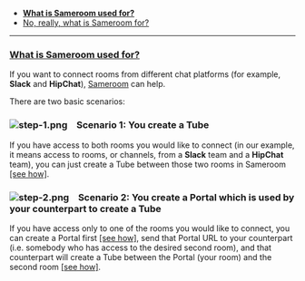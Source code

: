  - [**What is Sameroom used for?**](/getting-started/en/faq/list#what-is-sameroom-used-for)
 - [No, really, what is Sameroom for?](/getting-started/en/faq/list#what-is-sameroom-used-for)
 
---

### <a href="#what-is-sameroom-used-for" name="what-is-sameroom-used-for">**What is Sameroom used for?**</a>
 
If you want to connect rooms from different chat platforms (for example, **Slack** and **HipChat**), [Sameroom](https://sameroom.io) can help.

There are two basic scenarios:

### ![step-1.png](https://in.kato.im/b8be284b81c9467fed3170d274c28de6789dd2fae1957895cd34bc20a2676d25/step-1.png) &ensp; **Scenario 1: You create a Tube**
 
If you have access to both rooms you would like to connect (in our example, it means access to rooms, or channels, from a **Slack** team and a **HipChat** team), you can just create a Tube between those two rooms in Sameroom [[see how]](/getting-started/en/faq/list#how-to-create-a-tube).   

### ![step-2.png](https://in.kato.im/99977b264e016814f4af35ac12a7fe42f1138758cd4b9285fa8c34e628a264fd/step-2.png) &ensp; **Scenario 2: You create a Portal which is used by your counterpart to create a Tube**
 
If you have access only to one of the rooms you would like to connect, you can create a Portal first [[see how]](/getting-started/en/faq/list#how-to-use-a-portal), send that Portal URL to your counterpart (i.e. somebody who has access to the desired second room), and that counterpart will create a Tube between the Portal (your room) and the second room [[see how]](/getting-started/en/faq/list#how-to-create-a-tube).   
